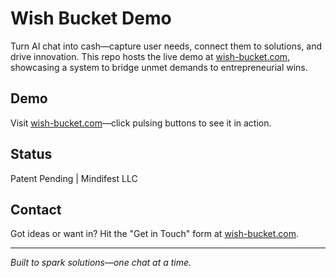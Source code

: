 # Wish Bucket Demo

Turn AI chat into cash—capture user needs, connect them to solutions, and drive innovation. This repo hosts the live demo at [wish-bucket.com](https://wish-bucket.com), showcasing a system to bridge unmet demands to entrepreneurial wins.

## Demo
Visit [wish-bucket.com](https://wish-bucket.com)—click pulsing buttons to see it in action.

## Status
Patent Pending | Mindifest LLC

## Contact
Got ideas or want in? Hit the "Get in Touch" form at [wish-bucket.com](https://wish-bucket.com).

---
*Built to spark solutions—one chat at a time.*